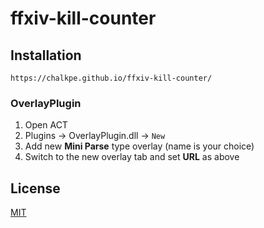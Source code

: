# ffxiv-kill-counter

## Installation

```url
https://chalkpe.github.io/ffxiv-kill-counter/
```

### OverlayPlugin

1. Open ACT
1. Plugins → OverlayPlugin.dll → `New`
1. Add new **Mini Parse** type overlay (name is your choice)
1. Switch to the new overlay tab and set **URL** as above

## License

[MIT](LICENSE)

